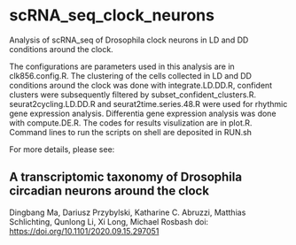 # scRNA_seq_clock_neurons
Analysis of scRNA_seq of Drosophila clock neurons in LD and DD conditions around the clock.

The configurations are parameters used in this analysis are in clk856.config.R. The clustering of the cells collected in LD and DD conditions around the clock was done with integrate.LD.DD.R, confident clusters were subsequently filtered by subset_confident_clusters.R. seurat2cycling.LD.DD.R and seurat2time.series.48.R were used for rhythmic gene expression analysis. Differentia gene expression analysis was done with compute.DE.R. The codes for results visulization are in plot.R. Command lines to run the scripts on shell are deposited in RUN.sh

For more details, please see:

## A transcriptomic taxonomy of Drosophila circadian neurons around the clock

Dingbang Ma, Dariusz Przybylski, Katharine C. Abruzzi, Matthias Schlichting, Qunlong Li, Xi Long, Michael Rosbash
doi: https://doi.org/10.1101/2020.09.15.297051
